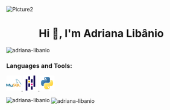 ![Picture2](https://github.com/adriana-libanio/adriana-libanio/assets/162932884/760c36e7-0560-4391-9e91-fa39b35b1743)


<h1 align="center">Hi 👋, I'm Adriana Libânio</h1>
<p align="left"> <img src="https://komarev.com/ghpvc/?username=adriana-libanio&label=Profile%20views&color=0e75b6&style=flat" alt="adriana-libanio" /> </p>



<p align="left">
</p>

<h3 align="left">Languages and Tools:</h3>
<p align="left"> <a href="https://www.mysql.com/" target="_blank" rel="noreferrer"> <img src="https://raw.githubusercontent.com/devicons/devicon/master/icons/mysql/mysql-original-wordmark.svg" alt="mysql" width="40" height="40"/> </a> <a href="https://pandas.pydata.org/" target="_blank" rel="noreferrer"> <img src="https://raw.githubusercontent.com/devicons/devicon/2ae2a900d2f041da66e950e4d48052658d850630/icons/pandas/pandas-original.svg" alt="pandas" width="40" height="40"/> </a> <a href="https://www.python.org" target="_blank" rel="noreferrer"> <img src="https://raw.githubusercontent.com/devicons/devicon/master/icons/python/python-original.svg" alt="python" width="40" height="40"/> </a> </p>

<p><img align="left" src="https://github-readme-stats.vercel.app/api/top-langs?username=adriana-libanio&show_icons=true&locale=en&layout=compact" alt="adriana-libanio" /></p>

<p>&nbsp;<img align="center" src="https://github-readme-stats.vercel.app/api?username=adriana-libanio&show_icons=true&locale=en" alt="adriana-libanio" /></p>


